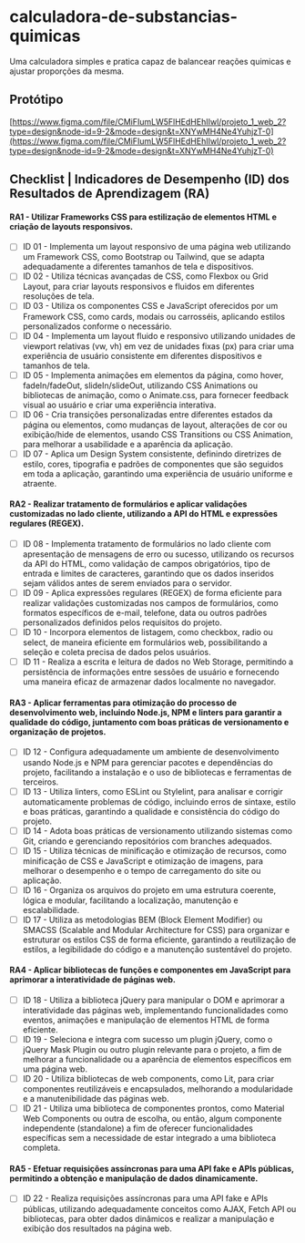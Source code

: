 # calculadora-de-substancias-quimicas

Uma calculadora simples e pratica capaz de balancear reações quimicas e ajustar proporções da mesma.

## Protótipo

[https://www.figma.com/file/CMiFIumLW5FlHEdHEhIIwl/projeto_1_web_2?type=design&node-id=9-2&mode=design&t=XNYwMH4Ne4YuhjzT-0](https://www.figma.com/file/CMiFIumLW5FlHEdHEhIIwl/projeto_1_web_2?type=design&node-id=9-2&mode=design&t=XNYwMH4Ne4YuhjzT-0)

## Checklist | Indicadores de Desempenho (ID) dos Resultados de Aprendizagem (RA)

#### RA1 - Utilizar Frameworks CSS para estilização de elementos HTML e criação de layouts responsivos.

- [ ] ID 01 - Implementa um layout responsivo de uma página web utilizando um Framework CSS, como Bootstrap ou Tailwind, que se adapta adequadamente a diferentes tamanhos de tela e dispositivos.
- [ ] ID 02 - Utiliza técnicas avançadas de CSS, como Flexbox ou Grid Layout, para criar layouts responsivos e fluidos em diferentes resoluções de tela.
- [ ] ID 03 - Utiliza os componentes CSS e JavaScript oferecidos por um Framework CSS, como cards, modais ou carrosséis, aplicando estilos personalizados conforme o necessário.
- [ ] ID 04 - Implementa um layout fluido e responsivo utilizando unidades de viewport relativas (vw, vh) em vez de unidades fixas (px) para criar uma experiência de usuário consistente em diferentes dispositivos e tamanhos de tela.
- [ ] ID 05 - Implementa animações em elementos da página, como hover, fadeIn/fadeOut, slideIn/slideOut, utilizando CSS Animations ou bibliotecas de animação, como o Animate.css, para fornecer feedback visual ao usuário e criar uma experiência interativa.
- [ ] ID 06 - Cria transições personalizadas entre diferentes estados da página ou elementos, como mudanças de layout, alterações de cor ou exibição/hide de elementos, usando CSS Transitions ou CSS Animation, para melhorar a usabilidade e a aparência da aplicação.
- [ ] ID 07 - Aplica um Design System consistente, definindo diretrizes de estilo, cores, tipografia e padrões de componentes que são seguidos em toda a aplicação, garantindo uma experiência de usuário uniforme e atraente.

#### RA2 - Realizar tratamento de formulários e aplicar validações customizadas no lado cliente, utilizando a API do HTML e expressões regulares (REGEX).

- [ ] ID 08 - Implementa tratamento de formulários no lado cliente com apresentação de mensagens de erro ou sucesso, utilizando os recursos da API do HTML, como validação de campos obrigatórios, tipo de entrada e limites de caracteres, garantindo que os dados inseridos sejam válidos antes de serem enviados para o servidor.
- [ ] ID 09 - Aplica expressões regulares (REGEX) de forma eficiente para realizar validações customizadas nos campos de formulários, como formatos específicos de e-mail, telefone, data ou outros padrões personalizados definidos pelos requisitos do projeto.
- [ ] ID 10 - Incorpora elementos de listagem, como checkbox, radio ou select, de maneira eficiente em formulários web, possibilitando a seleção e coleta precisa de dados pelos usuários.
- [ ] ID 11 - Realiza a escrita e leitura de dados no Web Storage, permitindo a persistência de informações entre sessões de usuário e fornecendo uma maneira eficaz de armazenar dados localmente no navegador.

#### RA3 - Aplicar ferramentas para otimização do processo de desenvolvimento web, incluindo Node.js, NPM e linters para garantir a qualidade do código, juntamento com boas práticas de versionamento e organização de projetos.

- [ ] ID 12 - Configura adequadamente um ambiente de desenvolvimento usando Node.js e NPM para gerenciar pacotes e dependências do projeto, facilitando a instalação e o uso de bibliotecas e ferramentas de terceiros.
- [ ] ID 13 - Utiliza linters, como ESLint ou Stylelint, para analisar e corrigir automaticamente problemas de código, incluindo erros de sintaxe, estilo e boas práticas, garantindo a qualidade e consistência do código do projeto.
- [ ] ID 14 - Adota boas práticas de versionamento utilizando sistemas como Git, criando e gerenciando repositórios com branches adequados.
- [ ] ID 15 - Utiliza técnicas de minificação e otimização de recursos, como minificação de CSS e JavaScript e otimização de imagens, para melhorar o desempenho e o tempo de carregamento do site ou aplicação.
- [ ] ID 16 - Organiza os arquivos do projeto em uma estrutura coerente, lógica e modular, facilitando a localização, manutenção e escalabilidade.
- [ ] ID 17 - Utiliza as metodologias BEM (Block Element Modifier) ou SMACSS (Scalable and Modular Architecture for CSS) para organizar e estruturar os estilos CSS de forma eficiente, garantindo a reutilização de estilos, a legibilidade do código e a manutenção sustentável do projeto.

#### RA4 - Aplicar bibliotecas de funções e componentes em JavaScript para aprimorar a interatividade de páginas web.

- [ ] ID 18 - Utiliza a biblioteca jQuery para manipular o DOM e aprimorar a interatividade das páginas web, implementando funcionalidades como eventos, animações e manipulação de elementos HTML de forma eficiente. 
- [ ] ID 19 - Seleciona e integra com sucesso um plugin jQuery, como o jQuery Mask Plugin ou outro plugin relevante para o projeto, a fim de melhorar a funcionalidade ou a aparência de elementos específicos em uma página web. 
- [ ] ID 20 - Utiliza bibliotecas de web components, como Lit, para criar componentes reutilizáveis e encapsulados, melhorando a modularidade e a manutenibilidade das páginas web. 
- [ ] ID 21 - Utiliza uma biblioteca de componentes prontos, como Material Web Components ou outra de escolha, ou então, algum componente independente (standalone) a fim de oferecer funcionalidades específicas sem a necessidade de estar integrado a uma biblioteca completa.

#### RA5 - Efetuar requisições assíncronas para uma API fake e APIs públicas, permitindo a obtenção e manipulação de dados dinamicamente.

- [ ] ID 22 - Realiza requisições assíncronas para uma API fake e APIs públicas, utilizando adequadamente conceitos como AJAX, Fetch API ou bibliotecas, para obter dados dinâmicos e realizar a manipulação e exibição dos resultados na página web.
